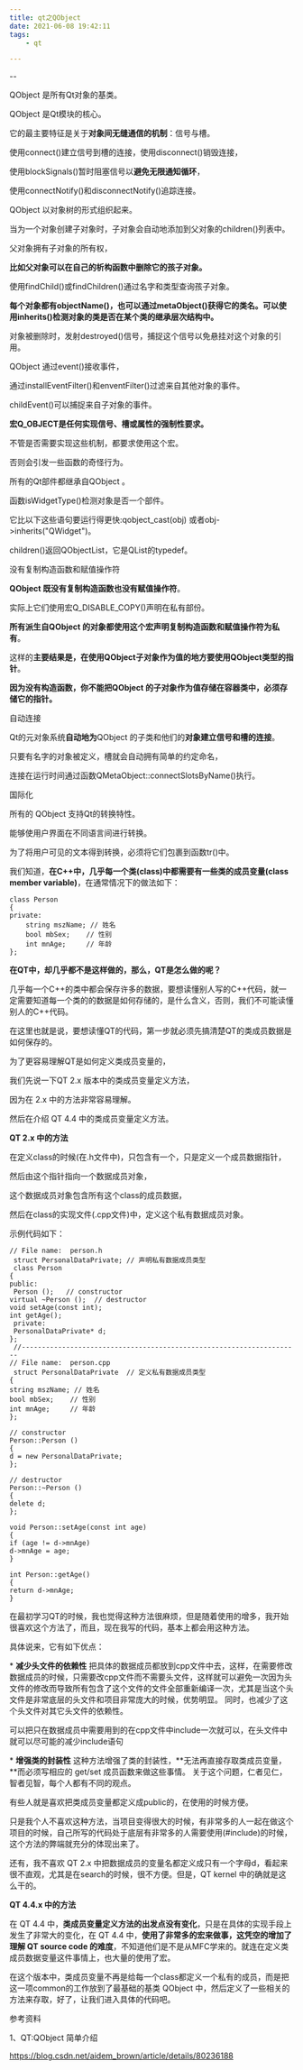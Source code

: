 ```yaml
---
title: qt之QObject
date: 2021-06-08 19:42:11
tags:
	- qt

---
```


--

QObject 是所有Qt对象的基类。

QObject 是Qt模块的核心。

它的最主要特征是关于**对象间无缝通信的机制**：信号与槽。

使用connect()建立信号到槽的连接，使用disconnect()销毁连接，

使用blockSignals()暂时阻塞信号以**避免无限通知循环**，

使用connectNotify()和disconnectNotify()追踪连接。



QObject 以对象树的形式组织起来。

当为一个对象创建子对象时，子对象会自动地添加到父对象的children()列表中。

父对象拥有子对象的所有权，

**比如父对象可以在自己的析构函数中删除它的孩子对象。**

使用findChild()或findChildren()通过名字和类型查询孩子对象。

**每个对象都有objectName()，也可以通过metaObject()获得它的类名。可以使用inherits()检测对象的类是否在某个类的继承层次结构中。**

对象被删除时，发射destroyed()信号，捕捉这个信号以免悬挂对这个对象的引用。

QObject 通过event()接收事件，

通过installEventFilter()和enventFilter()过滤来自其他对象的事件。

childEvent()可以捕捉来自子对象的事件。



**宏Q_OBJECT是任何实现信号、槽或属性的强制性要求。**

不管是否需要实现这些机制，都要求使用这个宏。

否则会引发一些函数的奇怪行为。

所有的Qt部件都继承自QObject 。

函数isWidgetType()检测对象是否一个部件。

它比以下这些语句要运行得更快:qobject_cast(obj) 或者obj->inherits("QWidget")。

children()返回QObjectList，它是QList的typedef。



没有复制构造函数和赋值操作符

**QObject 既没有复制构造函数也没有赋值操作符**。

实际上它们使用宏Q_DISABLE_COPY()声明在私有部份。

**所有派生自QObject 的对象都使用这个宏声明复制构造函数和赋值操作符为私有**。

这样的**主要结果是，在使用QObject子对象作为值的地方要使用QObject类型的指针**。

**因为没有构造函数，你不能把QObject 的子对象作为值存储在容器类中，必须存储它的指针。**



自动连接

Qt的元对象系统**自动地为**QObject 的子类和他们的**对象建立信号和槽的连接**。

只要有名字的对象被定义，槽就会自动拥有简单的约定命名，

连接在运行时间通过函数QMetaObject::connectSlotsByName()执行。



国际化

所有的 QObject 支持Qt的转换特性。

能够使用户界面在不同语言间进行转换。

为了将用户可见的文本得到转换，必须将它们包裹到函数tr()中。



我们知道，**在C++中，几乎每一个类(class)中都需要有一些类的成员变量(class member variable)**，在通常情况下的做法如下：

```
class Person
{
private:
    string mszName; // 姓名
    bool mbSex;    // 性别
    int mnAge;     // 年龄
};
```

**在QT中，却几乎都不是这样做的，那么，QT是怎么做的呢？**

几乎每一个C++的类中都会保存许多的数据，要想读懂别人写的C++代码，就一定需要知道每一个类的的数据是如何存储的，是什么含义，否则，我们不可能读懂别人的C++代码。

在这里也就是说，要想读懂QT的代码，第一步就必须先搞清楚QT的类成员数据是如何保存的。

为了更容易理解QT是如何定义类成员变量的，

我们先说一下QT 2.x 版本中的类成员变量定义方法，

因为在 2.x 中的方法非常容易理解。

然后在介绍 QT 4.4 中的类成员变量定义方法。



**QT 2.x 中的方法**

在定义class的时候(在.h文件中)，只包含有一个，只是定义一个成员数据指针，

然后由这个指针指向一个数据成员对象，

这个数据成员对象包含所有这个class的成员数据，

然后在class的实现文件(.cpp文件)中，定义这个私有数据成员对象。

示例代码如下：

```
// File name:  person.h
 struct PersonalDataPrivate; // 声明私有数据成员类型
 class Person
{
public:
 Person ();   // constructor
virtual ~Person ();  // destructor
void setAge(const int);
int getAge();
 private:
 PersonalDataPrivate* d;
};
 //---------------------------------------------------------------------
// File name:  person.cpp
 struct PersonalDataPrivate  // 定义私有数据成员类型
{
string mszName; // 姓名
bool mbSex;    // 性别
int mnAge;     // 年龄
};
 
// constructor
Person::Person ()
{
d = new PersonalDataPrivate;
};
 
// destructor
Person::~Person ()
{
delete d;
};
 
void Person::setAge(const int age)
{
if (age != d->mnAge)
d->mnAge = age;
}
 
int Person::getAge()
{
return d->mnAge;
}
```

在最初学习QT的时候，我也觉得这种方法很麻烦，但是随着使用的增多，我开始很喜欢这个方法了，而且，现在我写的代码，基本上都会用这种方法。

具体说来，它有如下优点：

\* **减少头文件的依赖性**
把具体的数据成员都放到cpp文件中去，这样，在需要修改数据成员的时候，只需要改cpp文件而不需要头文件，这样就可以避免一次因为头文件的修改而导致所有包含了这个文件的文件全部重新编译一次，尤其是当这个头文件是非常底层的头文件和项目非常庞大的时候，优势明显。
同时，也减少了这个头文件对其它头文件的依赖性。

可以把只在数据成员中需要用到的在cpp文件中include一次就可以，在头文件中就可以尽可能的减少include语句

\* **增强类的封装性**
这种方法增强了类的封装性，**无法再直接存取类成员变量，**而必须写相应的 get/set 成员函数来做这些事情。
关于这个问题，仁者见仁，智者见智，每个人都有不同的观点。

有些人就是喜欢把类成员变量都定义成public的，在使用的时候方便。

只是我个人不喜欢这种方法，当项目变得很大的时候，有非常多的人一起在做这个项目的时候，自己所写的代码处于底层有非常多的人需要使用(#include)的时候，这个方法的弊端就充分的体现出来了。

还有，我不喜欢 QT 2.x 中把数据成员的变量名都定义成只有一个字母d，看起来很不直观，尤其是在search的时候，很不方便。但是，QT kernel 中的确就是这么干的。



**QT 4.4.x 中的方法**

在 QT 4.4 中，**类成员变量定义方法的出发点没有变化**，只是在具体的实现手段上发生了非常大的变化，在 QT 4.4 中，**使用了非常多的宏来做事，这凭空的增加了理解 QT source code 的难度**，不知道他们是不是从MFC学来的。就连在定义类成员数据变量这件事情上，也大量的使用了宏。

在这个版本中，类成员变量不再是给每一个class都定义一个私有的成员，而是把这一项common的工作放到了最基础的基类 QObject 中，然后定义了一些相关的方法来存取，好了，让我们进入具体的代码吧。





参考资料

1、QT:QObject 简单介绍

https://blog.csdn.net/aidem_brown/article/details/80236188